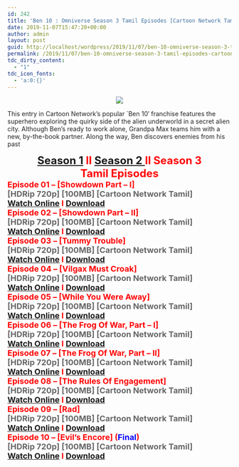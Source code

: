 ```yaml
---
id: 242
title: 'Ben 10 : Omniverse Season 3 Tamil Episodes [Cartoon Network Tamil]'
date: 2019-11-07T15:47:20+00:00
author: admin
layout: post
guid: http://localhost/wordpress/2019/11/07/ben-10-omniverse-season-3-tamil-episodes-cartoon-network-tamil/
permalink: /2019/11/07/ben-10-omniverse-season-3-tamil-episodes-cartoon-network-tamil/
tdc_dirty_content:
  - "1"
tdc_icon_fonts:
  - 'a:0:{}'
---
```

<div dir="ltr" style="text-align: left;" trbidi="on">
  <div class="separator" style="clear: both; text-align: center;">
    <a href="https://1.bp.blogspot.com/-PaGg3-EgMrQ/XIyHYps6uCI/AAAAAAAAAOs/knzHlRzGH7AXE367GcHH7Tytah5Vr6_5QCLcBGAs/s1600/70fc154d15cbc2f4d3c70295b480c772-ben-10-omniverse-season-8.png" imageanchor="1" style="margin-left: 1em; margin-right: 1em;"><img border="0" data-original-height="773" data-original-width="1296" src="https://1.bp.blogspot.com/-PaGg3-EgMrQ/XIyHYps6uCI/AAAAAAAAAOs/knzHlRzGH7AXE367GcHH7Tytah5Vr6_5QCLcBGAs/s1600/70fc154d15cbc2f4d3c70295b480c772-ben-10-omniverse-season-8.png" /></a>
  </div>
  
  <h3 class="bNg8Rb" style="background-color: white; clip: rect(1px, 1px, 1px, 1px); color: #222222; font-family: arial, sans-serif; font-size: medium; font-weight: normal; height: 1px; margin: 0px; overflow: hidden; padding: 0px; position: absolute; white-space: nowrap; width: 1px; z-index: -1000;">
    Description
  </h3>
  
  <p>
    <span style="background-color: white; color: #222222; font-family: "arial" , sans-serif; font-size: x-small;">This entry in Cartoon Network&#8217;s popular `Ben 10&#8242; franchise features the superhero exploring the quirky side of the alien underworld in a secret alien city. Although Ben&#8217;s ready to work alone, Grandpa Max teams him with a new, by-the-book partner. Along the way, Ben discovers enemies from his past</span>
  </p>
  
  <div style="text-align: center;">
    <span style="background-color: white; font-family: "arial" , sans-serif;"><span style="color: red; font-size: x-large;"><b><a href="https://toonnetworktamil2.blogspot.com/2019/03/ben-10-omniverse-season-1-tamil.html">Season 1</a> II <a href="https://toonnetworktamil2.blogspot.com/2019/03/ben-10-omniverse-season-2-tamil.html">Season 2 </a>II Season 3</b></span></span>
  </div>
  
  <div style="text-align: center;">
    <span style="background-color: white; font-family: "arial" , sans-serif;"><span style="color: red; font-size: x-large;"><b>Tamil Episodes</b></span></span>
  </div>
  
  <div style="text-align: left;">
    <span style="background-color: white; font-family: "arial" , sans-serif;"><span style="color: red; font-size: large;"><b>Episode 01 &#8211; [Showdown Part &#8211; I]</b></span></span>
  </div>
  
  <div style="text-align: left;">
    <span style="background-color: white; font-family: "arial" , sans-serif;"><span style="color: #666666; font-size: large;"><b>[HDRip 720p] [100MB] [Cartoon Network Tamil]</b></span></span>
  </div>
  
  <div style="text-align: left;">
    <span style="background-color: white; font-family: "arial" , sans-serif;"><span style="font-size: large;"><b><span style="color: #222222;"><a href="https://toonnetworktamilvideos.blogspot.com/p/ben-10-omniverse-s03-e01-showdown-part-i.html">Watch Online</a> </span><span style="color: red;">I</span><span style="color: #222222;"> <a href="https://drive.google.com/file/d/1UvbgiFkQSGstcqWgGhQjz2r6X91VHUbd/view">Download</a></span></b></span></span>
  </div>
  
  <div style="text-align: left;">
    <span style="background-color: white; font-family: "arial" , sans-serif;"><span style="color: red; font-size: large;"><b>Episode 02 &#8211; [Showdown Part &#8211; II]</b></span></span>
  </div>
  
  <div style="text-align: left;">
    <span style="background-color: white; font-family: "arial" , sans-serif;"><span style="color: #666666; font-size: large;"><b>[HDRip 720p] [100MB] [Cartoon Network Tamil]</b></span></span>
  </div>
  
  <div style="text-align: left;">
    <span style="background-color: white; font-family: "arial" , sans-serif;"><span style="font-size: large;"><b><span style="color: #222222;"><a href="https://toonnetworktamilvideos.blogspot.com/p/ben-10-omniverse-s03-e02-showdown-part.html">Watch Online</a> </span><span style="color: red;">I</span><span style="color: #222222;"> <a href="https://drive.google.com/file/d/112VzZ73f8dC7KcuGK4XO0p6L6_qJ6zo1/view">Download</a></span></b></span></span>
  </div>
  
  <div style="text-align: left;">
    <span style="background-color: white; font-family: "arial" , sans-serif;"><span style="color: red; font-size: large;"><b>Episode 03 &#8211; [Tummy Trouble]</b></span></span>
  </div>
  
  <div style="text-align: left;">
    <span style="background-color: white; font-family: "arial" , sans-serif;"><span style="color: #666666; font-size: large;"><b>[HDRip 720p] [100MB] [Cartoon Network Tamil]</b></span></span>
  </div>
  
  <div style="text-align: left;">
    <span style="background-color: white; font-family: "arial" , sans-serif;"><span style="font-size: large;"><b><span style="color: #222222;"><a href="https://toonnetworktamilvideos.blogspot.com/p/ben-10-omniverse-s03-e03-tummy-trouble.html">Watch Online</a> </span><span style="color: red;">I</span><span style="color: #222222;"> <a href="https://drive.google.com/file/d/1Q9bQxHp1XGqEm5FySBRrbjoPdhkO0Bzk/view">Download</a></span></b></span></span>
  </div>
  
  <div style="text-align: left;">
    <span style="background-color: white; font-family: "arial" , sans-serif;"><span style="color: red; font-size: large;"><b>Episode 04 &#8211; [Vilgax Must Croak]</b></span></span>
  </div>
  
  <div style="text-align: left;">
    <span style="background-color: white; font-family: "arial" , sans-serif;"><span style="color: #666666; font-size: large;"><b>[HDRip 720p] [100MB] [Cartoon Network Tamil]</b></span></span>
  </div>
  
  <div style="text-align: left;">
    <span style="background-color: white; font-family: "arial" , sans-serif;"><span style="font-size: large;"><b><span style="color: #222222;"><a href="https://toonnetworktamilvideos.blogspot.com/p/ben-10-omniverse-s03-e04-vilgax-must.html">Watch Online</a> </span><span style="color: red;">I</span><span style="color: #222222;"> <a href="https://drive.google.com/file/d/1ZTyhT9m7hK8Tdm1WhsB6HJ-OYqZMDx6j/view">Download</a></span></b></span></span>
  </div>
  
  <div style="text-align: left;">
    <span style="background-color: white; font-family: "arial" , sans-serif;"><span style="color: red; font-size: large;"><b>Episode 05 &#8211; [While You Were Away]</b></span></span>
  </div>
  
  <div style="text-align: left;">
    <span style="background-color: white; font-family: "arial" , sans-serif;"><span style="color: #666666; font-size: large;"><b>[HDRip 720p] [100MB] [Cartoon Network Tamil]</b></span></span>
  </div>
  
  <div style="text-align: left;">
    <span style="background-color: white; font-family: "arial" , sans-serif;"><span style="font-size: large;"><b><span style="color: #222222;"><a href="https://toonnetworktamilvideos.blogspot.com/p/ben-10-omniverse-s03-e05-while-you-were.html">Watch Online</a> </span><span style="color: red;">I</span><span style="color: #222222;"> <a href="https://drive.google.com/file/d/18jZ7-nDKPmjfG0o3SmxrobJ46CCfXDTL/view">Download</a></span></b></span></span>
  </div>
  
  <div style="text-align: left;">
    <span style="background-color: white; font-family: "arial" , sans-serif;"><span style="color: red; font-size: large;"><b>Episode 06 &#8211; [The Frog Of War, Part &#8211; I]</b></span></span>
  </div>
  
  <div style="text-align: left;">
    <span style="background-color: white; font-family: "arial" , sans-serif;"><span style="color: #666666; font-size: large;"><b>[HDRip 720p] [100MB] [Cartoon Network Tamil]</b></span></span>
  </div>
  
  <div style="text-align: left;">
    <span style="background-color: white; font-family: "arial" , sans-serif;"><span style="font-size: large;"><b><span style="color: #222222;"><a href="https://toonnetworktamilvideos.blogspot.com/p/ben-10-omniverse-s03-e06-frog-of-war.html">Watch Online</a> </span><span style="color: red;">I</span><span style="color: #222222;"> <a href="https://drive.google.com/file/d/1AE23kY69k0epcSQhvFSipPe14Ulk-Bxa/view">Download</a></span></b></span></span>
  </div>
  
  <div style="text-align: left;">
    <span style="background-color: white; font-family: "arial" , sans-serif;"><span style="color: red; font-size: large;"><b>Episode 07 &#8211; [The Frog Of War, Part &#8211; II]</b></span></span>
  </div>
  
  <div style="text-align: left;">
    <span style="background-color: white; font-family: "arial" , sans-serif;"><span style="color: #666666; font-size: large;"><b>[HDRip 720p] [100MB] [Cartoon Network Tamil]</b></span></span>
  </div>
  
  <div style="text-align: left;">
    <span style="background-color: white; font-family: "arial" , sans-serif;"><span style="font-size: large;"><b><span style="color: #222222;"><a href="https://toonnetworktamilvideos.blogspot.com/p/ben-10-omniverse-s03-e07-frog-of-war.html">Watch Online</a> </span><span style="color: red;">I</span><span style="color: #222222;"> <a href="https://drive.google.com/file/d/18MDdbipmwRtuliopEeqVBApWOZobczNJ/view">Download</a></span></b></span></span>
  </div>
  
  <div style="text-align: left;">
    <span style="background-color: white; font-family: "arial" , sans-serif;"><span style="color: red; font-size: large;"><b>Episode 08 &#8211; [The Rules Of Engagement]</b></span></span>
  </div>
  
  <div style="text-align: left;">
    <span style="background-color: white; font-family: "arial" , sans-serif;"><span style="color: #666666; font-size: large;"><b>[HDRip 720p] [100MB] [Cartoon Network Tamil]</b></span></span>
  </div>
  
  <div style="text-align: left;">
    <span style="background-color: white; font-family: "arial" , sans-serif;"><span style="font-size: large;"><b><span style="color: #222222;"><a href="https://toonnetworktamilvideos.blogspot.com/p/ben-10-omniverse-s03-e08-rules-of.html">Watch Online</a> </span><span style="color: red;">I</span><span style="color: #222222;"> <a href="https://drive.google.com/file/d/1iZDVDZHiNvHTWu6b3Vh33DoJpZGJ5LuJ/view">Download</a></span></b></span></span>
  </div>
  
  <div style="text-align: left;">
    <span style="background-color: white; font-family: "arial" , sans-serif;"><span style="color: red; font-size: large;"><b>Episode 09 &#8211; [Rad]</b></span></span>
  </div>
  
  <div style="text-align: left;">
    <span style="background-color: white; font-family: "arial" , sans-serif;"><span style="color: #666666; font-size: large;"><b>[HDRip 720p] [100MB] [Cartoon Network Tamil]</b></span></span>
  </div>
  
  <div style="text-align: left;">
    <span style="background-color: white; font-family: "arial" , sans-serif;"><span style="font-size: large;"><b><span style="color: #222222;"><a href="https://toonnetworktamilvideos.blogspot.com/p/ben-10-omniverse-s03-e09-rad.html">Watch Online</a> </span><span style="color: red;">I</span><span style="color: #222222;"> <a href="https://drive.google.com/file/d/1SSSv6KAByfavoa8_gu9fJCBA19dA24zx/view">Download</a></span></b></span></span>
  </div>
  
  <div style="text-align: left;">
    <span style="background-color: white; font-family: "arial" , sans-serif;"><span style="color: red; font-size: large;"><b><span style="color: red;">Episode 10 &#8211; [Evil&#8217;s Encore] (</span><span style="color: blue;">Final</span><span style="color: red;">)</span></b></span></span>
  </div>
  
  <div style="text-align: left;">
    <span style="background-color: white; font-family: "arial" , sans-serif;"><span style="color: #666666; font-size: large;"><b>[HDRip 720p] [100MB] [Cartoon Network Tamil]</b></span></span>
  </div>
  
  <div style="text-align: left;">
    <span style="background-color: white; font-family: "arial" , sans-serif;"><span style="font-size: large;"><b><span style="color: #222222;"><a href="https://toonnetworktamilvideos.blogspot.com/p/ben-10-omniverse-s03-e10final-evils.html">Watch Online</a> </span><span style="color: red;">I</span><span style="color: #222222;"> <a href="https://drive.google.com/file/d/1GvHd4UHwt1_-SqFukNrqXPe2j36_Y_yV/view">Download</a></span></b></span></span>
  </div>
</div>